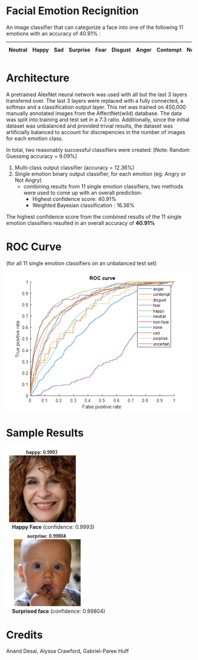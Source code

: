 # Facial Emotion Recignition

An image classifier that can categorize a face into one of the following 11 emotions with an accuracy of 40.91% :

| Neutral | Happy | Sad | Surprise | Fear | Disgust | Anger | Contempt | None | Uncertain | Non-Face |
|---|---|---|---|---|---|---|---|---|---|---|

# Architecture

A pretrained AlexNet neural network was used with all but the last 3 layers transfered over. The last 3 layers were replaced with a fully connected, a softmax and a classification output layer. This net was trained on 450,000 manually annotated images from the AffectNet(wild) database. The data was split into training and test set in a 7:3 ratio. Additionally, since the initial dataset was unbalanced and provided trivial results, the dataset was artificially balanced to account for discrepencies in the number of images for each emotion class.

In total, two reasonably successful classifiers were created:   [Note: Random Guessing accuracy = 9.09%]
1. Multi-class output classifier (accuracy = 12.36%)
2. Single emotion binary output classifier, for each emotion (eg: Angry or Not Angry)
    * combining results from 11 single emotion classifiers, two methods were used to come up with an overall prediction:
      * Highest confidence score: 40.91% 
      * Weighted Bayesian classification : 16.36% 

The highest confidence score from the combined results of the 11 single emotion classifiers resulted in an overall accuracy of **40.91%**

# ROC Curve </br> 
(for all 11 single emotion classifiers on an unbalanced test set)

![alt text](/sample%20results/roc.png "ROC Curve for all 11 single emotion classifiers on an unbalanced test set")

# Sample Results

![alt text](/sample%20results/happy.png "Happy face - confidence: 0.9993")
</br>&nbsp;&nbsp;&nbsp;&nbsp;**Happy Face** (confidence: 0.9993)
</br>
![alt text](/sample%20results/surprise.png "Surprised face - confidence: 0.99804")
</br>&nbsp;&nbsp;&nbsp;&nbsp;**Surprised face** (confidence: 0.99804)

# Credits
Anand Desai, Alyssa Crawford, Gabriel-Paree Huff
